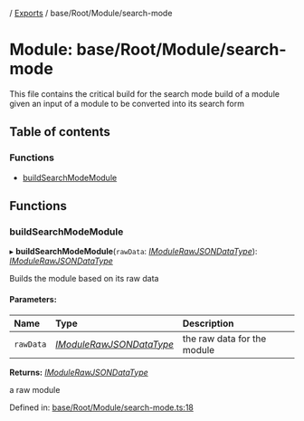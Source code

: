 [](../README.md) / [Exports](../modules.md) / base/Root/Module/search-mode

# Module: base/Root/Module/search-mode

This file contains the critical build for the search mode build of a module
given an input of a module to be converted into its search form

## Table of contents

### Functions

- [buildSearchModeModule](base_root_module_search_mode.md#buildsearchmodemodule)

## Functions

### buildSearchModeModule

▸ **buildSearchModeModule**(`rawData`: [*IModuleRawJSONDataType*](../interfaces/base_root_module.imodulerawjsondatatype.md)): [*IModuleRawJSONDataType*](../interfaces/base_root_module.imodulerawjsondatatype.md)

Builds the module based on its raw data

#### Parameters:

Name | Type | Description |
:------ | :------ | :------ |
`rawData` | [*IModuleRawJSONDataType*](../interfaces/base_root_module.imodulerawjsondatatype.md) | the raw data for the module   |

**Returns:** [*IModuleRawJSONDataType*](../interfaces/base_root_module.imodulerawjsondatatype.md)

a raw module

Defined in: [base/Root/Module/search-mode.ts:18](https://github.com/onzag/itemize/blob/55e63f2c/base/Root/Module/search-mode.ts#L18)
